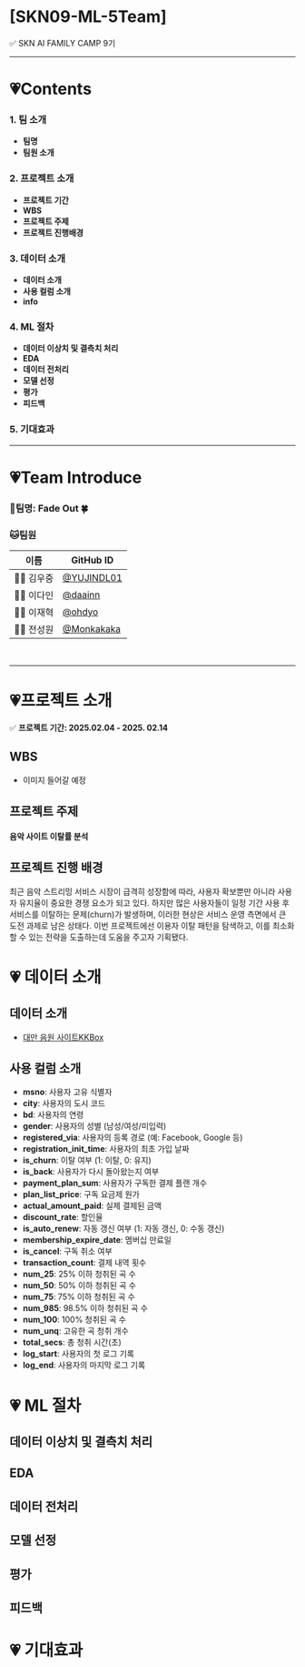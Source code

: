 # [SKN09-ML-5Team]
✅ SKN AI FAMILY CAMP 9기<br>

---
# 💗Contents
### 1. 팀 소개
- **팀명**
- **팀원 소개**

### 2. 프로젝트 소개
- **프로젝트 기간**
- **WBS**
- **프로젝트 주제**
- **프로젝트 진행배경**
 
### 3. 데이터 소개
- **데이터 소개**
- **사용 컬럼 소개**
- **info**

### 4. ML 절차
- **데이터 이상치 및 결측치 처리**
- **EDA**
- **데이터 전처리**
- **모델 선정**
- **평가**
- **피드백**

### 5. 기대효과

---

# 💗Team Introduce
### 🎃팀명: Fade Out 🍀<br>
### 🐱팀원

| 이름      | GitHub ID                          |
|-----------|------------------------------------|
| 🧑‍💻 김우중  | [@YUJINDL01](https://github.com/kwj9942) |
| 👩‍💻 이다인  | [@daainn](https://github.com/daainn)        |
| 👩‍💻 이재혁  | [@ohdyo](https://github.com/ohdyo)          |
| 👨‍💻 전성원  | [@Monkakaka](https://github.com/Hack012) |

<br>


---

# 💗프로젝트 소개
✅ **프로젝트 기간: 2025.02.04 - 2025. 02.14**
## WBS
- 이미지 들어갈 예정

## 프로젝트 주제
#### **음악 사이트 이탈률 분석**

## 프로젝트 진행 배경
최근 음악 스트리밍 서비스 시장이 급격히 성장함에 따라, 사용자 확보뿐만 아니라 사용자 유지율이 중요한 경쟁 요소가 되고 있다.
하지만 많은 사용자들이 일정 기간 사용 후 서비스를 이탈하는 문제(churn)가 발생하며, 이러한 현상은 서비스 운영 측면에서 큰 도전 과제로 남은 상태다.
이번 프로젝트에선 이용자 이탈 패턴을 탐색하고, 이를 최소화할 수 있는 전략을 도출하는데 도움을 주고자 기획됐다.

# 💗 데이터 소개
## 데이터 소개
- <a href="https://www.kaggle.com/competitions/kkbox-churn-prediction-challenge/data">대만 음원 사이트KKBox</a>
## 사용 컬럼 소개
- **msno**: 사용자 고유 식별자
- **city**: 사용자의 도시 코드
- **bd**: 사용자의 연령
- **gender**: 사용자의 성별 (남성/여성/미입력)
- **registered_via**: 사용자의 등록 경로 (예: Facebook, Google 등)
- **registration_init_time**: 사용자의 최초 가입 날짜
- **is_churn**: 이탈 여부 (1: 이탈, 0: 유지)
- **is_back**: 사용자가 다시 돌아왔는지 여부
- **payment_plan_sum**: 사용자가 구독한 결제 플랜 개수
- **plan_list_price**: 구독 요금제 원가
- **actual_amount_paid**: 실제 결제된 금액
- **discount_rate**: 할인율
- **is_auto_renew**: 자동 갱신 여부 (1: 자동 갱신, 0: 수동 갱신)
- **membership_expire_date**: 멤버십 만료일
- **is_cancel**: 구독 취소 여부
- **transaction_count**: 결제 내역 횟수
- **num_25**: 25% 이하 청취된 곡 수
- **num_50**: 50% 이하 청취된 곡 수
- **num_75**: 75% 이하 청취된 곡 수
- **num_985**: 98.5% 이하 청취된 곡 수
- **num_100**: 100% 청취된 곡 수
- **num_unq**: 고유한 곡 청취 개수
- **total_secs**: 총 청취 시간(초)
- **log_start**: 사용자의 첫 로그 기록
- **log_end**: 사용자의 마지막 로그 기록

# 💗 ML 절차
## 데이터 이상치 및 결측치 처리

## EDA

## 데이터 전처리

## 모델 선정

## 평가

## 피드백

# 💗 기대효과

